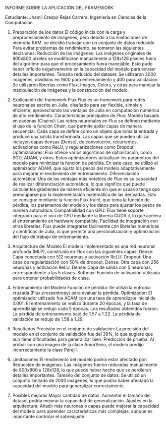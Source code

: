 INFORME SOBRE LA APLICACIÓN DEL FRAMEWORK

Estudiante: Jhamil Crespo Rejas
Carrera: Ingeniería en Ciencias de la Computación

1. Preparación de los datos
El código inicia con la carga y preprocesamiento de imágenes, pero debido a las limitaciones de memoria RAM, se decidió trabajar con un conjunto de datos reducido. Para evitar problemas de rendimiento, se tomaron las siguientes decisiones:
Reducción de las imágenes: Las imágenes originales de 800x800 píxeles se modificaron manualmente a 128x128 píxeles fuera del algoritmo para que el procesamiento fuera manejable. Esto pudo haber influido negativamente en la capacidad del modelo para extraer detalles importantes.
Tamaño reducido del dataset: Se utilizaron 2000 imágenes, divididas en 1600 para entrenamiento y 400 para validación.
Se utilizaron librerías como Flux, Images, Colors, y otras para manejar la manipulación de imágenes y la construcción del modelo.
2. Explicación del framework Flux
Flux es un framework para redes neuronales escrito en Julia, diseñado para ser flexible, simple y eficiente, aprovechando las ventajas de Julia en computación numérica de alto rendimiento.
Características principales de Flux:
Modelo basado en cadenas (Chains):
Las redes neuronales en Flux se definen mediante el uso de la función Chain, que permite apilar capas de manera secuencial. Cada capa se define como un objeto que toma la entrada y produce una salida transformada.
Las capas que se pueden utilizar incluyen capas densas (Dense), de convolución, recurrentes, activaciones como ReLU, y regularizaciones como Dropout.
Optimizadores:
Flux ofrece varios algoritmos de optimización, como SGD, ADAM, y otros. Estos optimizadores actualizan los parámetros del modelo para minimizar la función de pérdida.
En este caso, se utilizó el optimizador ADAM, que ajusta los pesos del modelo adaptativamente para mejorar el rendimiento del entrenamiento.
Diferenciación automática:
Una de las ventajas más notables de Flux es su capacidad de realizar diferenciación automática, lo que significa que puede calcular los gradientes de manera eficiente sin que el usuario tenga que preocuparse por la implementación matemática de las derivadas.
Esto se consigue mediante la función Flux.train!, que toma la función de pérdida, los parámetros del modelo y los datos para ajustar los pesos de manera automática.
Compatibilidad con GPU:
Flux tiene soporte integrado para el uso de GPU mediante la librería CUDA.jl, lo que acelera el entrenamiento en hardware compatible.
Facilidad de integración con otras librerías:
Flux puede integrarse fácilmente con librerías numéricas y científicas de Julia, lo que permite una personalización y optimización del flujo de trabajo de entrenamiento.
3. Arquitectura del Modelo
El modelo implementado es una red neuronal profunda (MLP), construida en Flux con las siguientes capas:
Dense: Capa conectada con 512 neuronas y activación ReLU.
Dropout: Una capa de regularización con 50% de dropout.
Dense: Otra capa con 256 neuronas y activación ReLU.
Dense: Capa de salida con 5 neuronas, correspondiente a las 5 clases.
Softmax: Función de activación utilizada para obtener probabilidades de clase.
4. Entrenamiento del Modelo
Función de pérdida: Se utilizó la entropía cruzada (Flux.crossentropy) para evaluar la pérdida.
Optimizador: El optimizador utilizado fue ADAM con una tasa de aprendizaje inicial de 0.001.
El entrenamiento se realizó durante 20 épocas, y la tasa de aprendizaje se redujo cada 5 épocas. Los resultados obtenidos fueron:
La pérdida de entrenamiento bajó de 1.57 a 1.22.
La pérdida de validación se redujo de 1.58 a 1.29.

5. Resultados
Precisión en el conjunto de validación: La precisión del modelo en el conjunto de validación fue del 39%, lo que sugiere que aún tiene dificultades para generalizar bien.
Predicción de prueba: Al probar con una imagen de la clase AmorSeco, el modelo predijo incorrectamente la clase Perejil.
6. Limitaciones
El rendimiento del modelo podría estar afectado por:
Reducción de imágenes: Las imágenes fueron reducidas manualmente de 800x800 a 128x128, lo que puede haber hecho que se perdieran detalles importantes.
Tamaño del conjunto de datos: Se utilizó un conjunto limitado de 2000 imágenes, lo que podría haber afectado la capacidad del modelo para generalizar correctamente.
7. Posibles mejoras
Mayor cantidad de datos: Aumentar el tamaño del dataset podría mejorar la capacidad de generalización.
Ajustes en la arquitectura: Añadir más neuronas o capas puede mejorar la capacidad del modelo para aprender características más complejas, aunque es importante controlar el sobreajuste.
